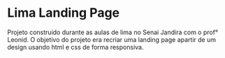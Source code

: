# Lima Landing Page

Projeto construido durante as aulas de lima no Senai Jandira com o prof° Leonid.
O objetivo do projeto era recriar uma landing page apartir de um design usando html e css de forma responsiva.
